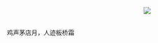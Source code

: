 <img align="right" src="https://blog.wohin.me/posts/ai-poem-art/84a5d003750d90bfbc4cdc9c6878c42b.jpg" />

<br />
<br />
<p align="center">鸡声茅店月，人迹板桥霜</p>
